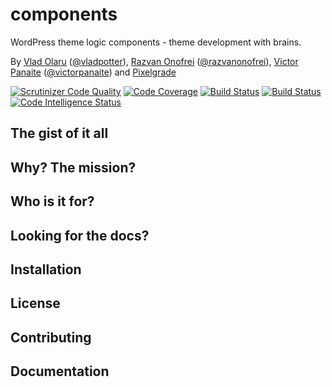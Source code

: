 # components
WordPress theme logic components - theme development with brains.

By [Vlad Olaru](https://github.com/vladolaru) ([@vladpotter](https://twitter.com/vladpotter)), [Razvan Onofrei](https://github.com/razwan) ([@razvanonofrei](https://twitter.com/razvanonofrei)), [Victor Panaite](https://github.com/victor-panaite) ([@victorpanaite](https://twitter.com/victorpanaite)) and [Pixelgrade](https://twitter.com/pixelgrade)


[![Scrutinizer Code Quality](https://scrutinizer-ci.com/g/pixelgrade/components/badges/quality-score.png?b=master)](https://scrutinizer-ci.com/g/pixelgrade/components/?branch=master)
[![Code Coverage](https://scrutinizer-ci.com/g/pixelgrade/components/badges/coverage.png?b=master)](https://scrutinizer-ci.com/g/pixelgrade/components/?branch=master)
[![Build Status](https://scrutinizer-ci.com/g/pixelgrade/components/badges/build.png?b=master)](https://scrutinizer-ci.com/g/pixelgrade/components/build-status/master)
[![Build Status](https://travis-ci.org/pixelgrade/components.svg?branch=master)](https://travis-ci.org/pixelgrade/components)
[![Code Intelligence Status](https://scrutinizer-ci.com/g/pixelgrade/components/badges/code-intelligence.svg?b=master)](https://scrutinizer-ci.com/code-intelligence)


## The gist of it all

## Why? The mission?

## Who is it for?

## Looking for the docs?

## Installation

## License

## Contributing

## Documentation